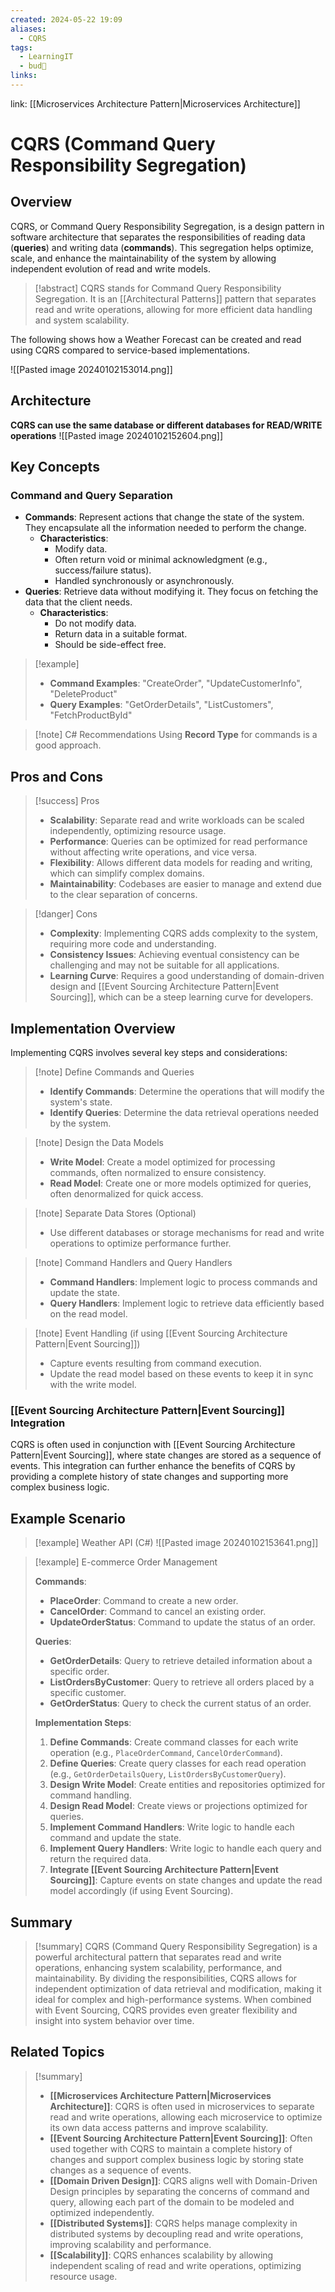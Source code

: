 ```yaml
---
created: 2024-05-22 19:09
aliases:
  - CQRS
tags:
  - LearningIT
  - bud🌿
links:
---
```


link: [[Microservices Architecture Pattern|Microservices Architecture]]

# CQRS (Command Query Responsibility Segregation)

## Overview

CQRS, or Command Query Responsibility Segregation, is a design pattern in software architecture that separates the responsibilities of reading data (**queries**) and writing data (**commands**). This segregation helps optimize, scale, and enhance the maintainability of the system by allowing independent evolution of read and write models.

> [!abstract]
> CQRS stands for Command Query Responsibility Segregation. It is an [[Architectural Patterns]] pattern that separates read and write operations, allowing for more efficient data handling and system scalability.

The following shows how a Weather Forecast can be created and read using CQRS compared to service-based implementations.

![[Pasted image 20240102153014.png]]

## Architecture

**CQRS can use the same database or different databases for READ/WRITE operations**
![[Pasted image 20240102152604.png]]

## Key Concepts

### Command and Query Separation

- **Commands**: Represent actions that change the state of the system. They encapsulate all the information needed to perform the change.
    - **Characteristics**:
        - Modify data.
        - Often return void or minimal acknowledgment (e.g., success/failure status).
        - Handled synchronously or asynchronously.
- **Queries**: Retrieve data without modifying it. They focus on fetching the data that the client needs.
    - **Characteristics**:
        - Do not modify data.
        - Return data in a suitable format.
        - Should be side-effect free.

> [!example]
> - **Command Examples**: "CreateOrder", "UpdateCustomerInfo", "DeleteProduct"
> - **Query Examples**: "GetOrderDetails", "ListCustomers", "FetchProductById"

> [!note] C# Recommendations
> Using **Record Type** for commands is a good approach.

## Pros and Cons

> [!success] Pros
> 
> - **Scalability**: Separate read and write workloads can be scaled independently, optimizing resource usage.
> - **Performance**: Queries can be optimized for read performance without affecting write operations, and vice versa.
> - **Flexibility**: Allows different data models for reading and writing, which can simplify complex domains.
> - **Maintainability**: Codebases are easier to manage and extend due to the clear separation of concerns.

> [!danger] Cons
> 
> - **Complexity**: Implementing CQRS adds complexity to the system, requiring more code and understanding.
> - **Consistency Issues**: Achieving eventual consistency can be challenging and may not be suitable for all applications.
> - **Learning Curve**: Requires a good understanding of domain-driven design and [[Event Sourcing Architecture Pattern|Event Sourcing]], which can be a steep learning curve for developers.



## Implementation Overview

Implementing CQRS involves several key steps and considerations:

> [!note] Define Commands and Queries
> 
> - **Identify Commands**: Determine the operations that will modify the system's state.
> - **Identify Queries**: Determine the data retrieval operations needed by the system.

> [!note] Design the Data Models
> 
> - **Write Model**: Create a model optimized for processing commands, often normalized to ensure consistency.
> - **Read Model**: Create one or more models optimized for queries, often denormalized for quick access.

> [!note] Separate Data Stores (Optional)
> 
> - Use different databases or storage mechanisms for read and write operations to optimize performance further.

> [!note] Command Handlers and Query Handlers
> 
> - **Command Handlers**: Implement logic to process commands and update the state.
> - **Query Handlers**: Implement logic to retrieve data efficiently based on the read model.

> [!note] Event Handling (if using [[Event Sourcing Architecture Pattern|Event Sourcing]])
> 
> - Capture events resulting from command execution.
> - Update the read model based on these events to keep it in sync with the write model.

### [[Event Sourcing Architecture Pattern|Event Sourcing]] Integration

CQRS is often used in conjunction with [[Event Sourcing Architecture Pattern|Event Sourcing]], where state changes are stored as a sequence of events. This integration can further enhance the benefits of CQRS by providing a complete history of state changes and supporting more complex business logic.

## Example Scenario

> [!example] Weather API (C#)
> ![[Pasted image 20240102153641.png]]

> [!example] E-commerce Order Management
> 
> **Commands**:
> - **PlaceOrder**: Command to create a new order.
> - **CancelOrder**: Command to cancel an existing order.
> - **UpdateOrderStatus**: Command to update the status of an order.
> 
> **Queries**:
> - **GetOrderDetails**: Query to retrieve detailed information about a specific order.
> - **ListOrdersByCustomer**: Query to retrieve all orders placed by a specific customer.
> - **GetOrderStatus**: Query to check the current status of an order.
> 
> **Implementation Steps**:
> 1. **Define Commands**: Create command classes for each write operation (e.g., `PlaceOrderCommand`, `CancelOrderCommand`).
> 2. **Define Queries**: Create query classes for each read operation (e.g., `GetOrderDetailsQuery`, `ListOrdersByCustomerQuery`).
> 3. **Design Write Model**: Create entities and repositories optimized for command handling.
> 4. **Design Read Model**: Create views or projections optimized for queries.
> 5. **Implement Command Handlers**: Write logic to handle each command and update the state.
> 6. **Implement Query Handlers**: Write logic to handle each query and return the required data.
> 7. **Integrate [[Event Sourcing Architecture Pattern|Event Sourcing]]**: Capture events on state changes and update the read model accordingly (if using Event Sourcing).

## Summary

> [!summary]
> CQRS (Command Query Responsibility Segregation) is a powerful architectural pattern that separates read and write operations, enhancing system scalability, performance, and maintainability. By dividing the responsibilities, CQRS allows for independent optimization of data retrieval and modification, making it ideal for complex and high-performance systems. When combined with Event Sourcing, CQRS provides even greater flexibility and insight into system behavior over time.

## Related Topics

> [!summary]
> 
> - **[[Microservices Architecture Pattern|Microservices Architecture]]**: CQRS is often used in microservices to separate read and write operations, allowing each microservice to optimize its own data access patterns and improve scalability.
> - **[[Event Sourcing Architecture Pattern|Event Sourcing]]**: Often used together with CQRS to maintain a complete history of changes and support complex business logic by storing state changes as a sequence of events.
> - **[[Domain Driven Design]]**: CQRS aligns well with Domain-Driven Design principles by separating the concerns of command and query, allowing each part of the domain to be modeled and optimized independently.
> - **[[Distributed Systems]]**: CQRS helps manage complexity in distributed systems by decoupling read and write operations, improving scalability and performance.
> - **[[Scalability]]**: CQRS enhances scalability by allowing independent scaling of read and write operations, optimizing resource usage.